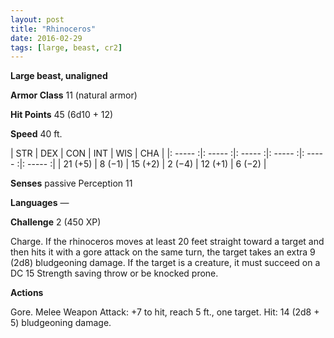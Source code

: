 ```yaml
---
layout: post
title: "Rhinoceros"
date: 2016-02-29
tags: [large, beast, cr2]
---
```


**Large beast, unaligned**

**Armor Class** 11 (natural armor)

**Hit Points** 45 (6d10 + 12)

**Speed** 40 ft.

|   STR   |   DEX   |   CON   |   INT   |   WIS   |   CHA   |
|: ----- :|: ----- :|: ----- :|: ----- :|: ----- :|: ----- :|
| 21 (+5) | 8 (−1) | 15 (+2) | 2 (−4) | 12 (+1) | 6 (−2) |

**Senses** passive Perception 11 

**Languages** — 

**Challenge** 2 (450 XP)

Charge. If the rhinoceros moves at least 20 feet straight toward a target and then hits it with a gore attack on the same turn, the target takes an extra 9 (2d8) bludgeoning damage. If the target is a creature, it must succeed on a DC 15 Strength saving throw or be knocked prone. 

**Actions**

Gore. Melee Weapon Attack: +7 to hit, reach 5 ft., one target. Hit: 14 (2d8 + 5) bludgeoning damage.